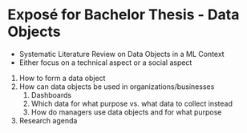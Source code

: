 # Exposé for Bachelor Thesis - Data Objects

- Systematic Literature Review on Data Objects in a ML Context
- Either focus on a technical aspect or a social aspect

1. How to form a data object
2. How can data objects be used in organizations/businesses
    1. Dashboards
    2. Which data for what purpose vs. what data to collect instead
    3. How do managers use data objects and for what purpose
3. Research agenda
